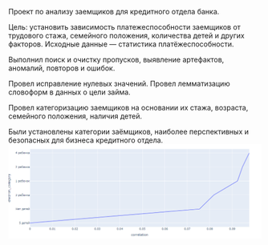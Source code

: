 Проект по анализу заемщиков для кредитного отдела банка. <p>
Цель: установить зависимость платежеспособности заемщиков от трудового стажа, семейного положения, количества детей и других факторов. Исходные данные — статистика платёжеспособности. <p>
Выполнил поиск и очистку пропусков, выявление артефактов, аномалий, повторов и ошибок. <p> 
Провел исправление нулевых значений. Провел лемматизацию словоформ в данных о цели займа.<p>
Провел категоризацию заемщиков на основании их стажа, возраста, семейного положения, наличия детей.  <p>
Были установлены категории заёмщиков, наиболее перспективных и безопасных для бизнеса кредитного отдела.
![график зависимости между числом детей и возвратами кредитов в срок](https://github.com/ecocity-coder/credits/blob/main/2024-02-11_19-50-40.png)

